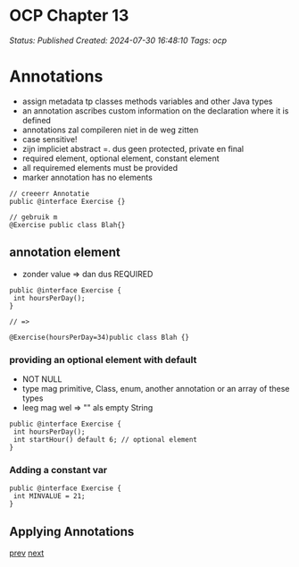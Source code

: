 # OCP Chapter 13

_Status: Published_
_Created: 2024-07-30 16:48:10_
_Tags: ocp_

# Annotations
- assign metadata tp classes methods variables and other Java types
- an annotation ascribes custom information on the declaration where it is defined
- annotations zal compileren niet in de weg zitten
- case sensitive!
- zijn impliciet abstract =. dus geen protected, private en final
- required element, optional element, constant element
- all requiremed elements must be provided
- marker annotation has no elements
```
// creeerr Annotatie
public @interface Exercise {}

// gebruik m
@Exercise public class Blah{}
```

## annotation element
- zonder value => dan dus REQUIRED
```
public @interface Exercise {
 int hoursPerDay();
}

// =>

@Exercise(hoursPerDay=34)public class Blah {}
```
### providing an optional element with default
- NOT NULL
- type mag primitive, Class, enum, another annotation or an array of these types
- leeg mag wel => "" als empty String
```
public @interface Exercise {
 int hoursPerDay();
 int startHour() default 6; // optional element
}
```
### Adding a constant var
```
public @interface Exercise {
 int MINVALUE = 21;
}
```



## Applying Annotations



[prev](http://hjh.devsnips.nl/ocp12)
[next](http://hjh.devsnips.nl/ocp14)

